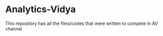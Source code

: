 # Analytics-Vidya
This repository has all the files/codes that were written to compete in AV channel
